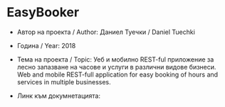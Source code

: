 # EasyBooker

* Автор на проекта / Author: Даниел Туечки / Daniel Tuechki
* Година / Year: 2018
* Тема на проекта / Topic: 
Уеб и мобилно REST-ful приложение за лесно запазване на часове и услуги в различни видове бизнеси.<br>
Web and mobile REST-full application for easy booking of hours and services in multiple businesses.

* Линк  към докумнетацията:   
